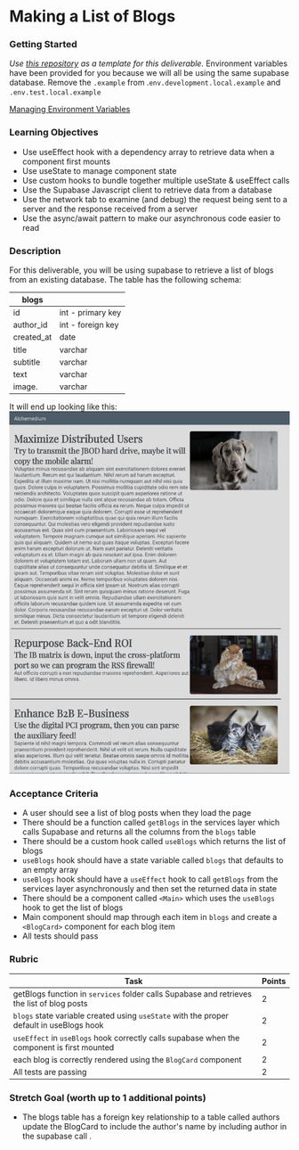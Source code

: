 # Making a List of Blogs

### Getting Started

_Use [this repository](https://github.com/alchemycodelab/react-blog-list) as a template for this deliverable._
Environment variables have been provided for you because we will all be using the same supabase database. Remove the `.example` from .`env.development.local.example` and `.env.test.local.example`

[Managing Environment Variables](https://github.com/alchemycodelab/student-resources/blob/main/curriculum-notes/react/lecture-notes/03d-react-environment-variables.md)

### Learning Objectives

- Use useEffect hook with a dependency array to retrieve data when a component first mounts
- Use useState to manage component state
- Use custom hooks to bundle together multiple useState & useEffect calls
- Use the Supabase Javascript client to retrieve data from a database
- Use the network tab to examine (and debug) the request being sent to a server and the response received from a server
- Use the async/await pattern to make our asynchronous code easier to read

### Description

For this deliverable, you will be using supabase to retrieve a list of blogs from an existing database. The table has the following schema:

| blogs      |                   |
| ---------- | ----------------- |
| id         | int - primary key |
| author_id  | int - foreign key |
| created_at | date              |
| title      | varchar           |
| subtitle   | varchar           |
| text       | varchar           |
| image.     | varchar           |

It will end up looking like this:
![](screen-shot.png)

### Acceptance Criteria

- A user should see a list of blog posts when they load the page
- There should be a function called `getBlogs` in the services layer which calls Supabase and returns all the columns from the `blogs` table
- There should be a custom hook called `useBlogs` which returns the list of blogs
- `useBlogs` hook should have a state variable called `blogs` that defaults to an empty array
- `useBlogs` hook should have a `useEffect` hook to call `getBlogs` from the services layer asynchronously and then set the returned data in state
- There should be a component called `<Main>` which uses the `useBlogs` hook to get the list of blogs
- Main component should map through each item in `blogs` and create a `<BlogCard>` component for each blog item
- All tests should pass

### Rubric

| Task                                                                                        | Points |
| ------------------------------------------------------------------------------------------- | ------ |
| getBlogs function in `services` folder calls Supabase and retrieves the list of blog posts  | 2      |
| `blogs` state variable created using `useState` with the proper default in useBlogs hook    | 2      |
| `useEffect` in `useBlogs` hook correctly calls supabase when the component is first mounted | 2      |
| each blog is correctly rendered using the `BlogCard` component                              | 2      |
| All tests are passing                                                                       | 2      |

### Stretch Goal (worth up to 1 additional points)

- The blogs table has a foreign key relationship to a table called authors update the BlogCard to include the author's name by including author in the supabase call
  .
